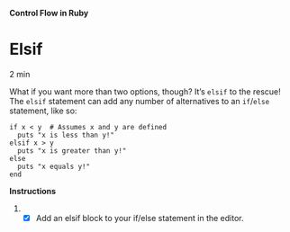 **Control Flow in Ruby**

# Elsif

2 min

What if you want more than two options, though? It’s ```elsif``` to the rescue! The ```elsif``` statement can add any number of alternatives to an ```if```/```else``` statement, like so:
```
if x < y  # Assumes x and y are defined
  puts "x is less than y!"
elsif x > y
  puts "x is greater than y!"
else
  puts "x equals y!"
end
```

**Instructions**

1.
    - [x] Add an elsif block to your if/else statement in the editor.